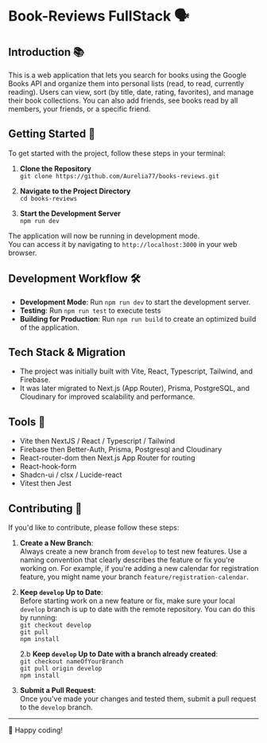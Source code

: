 # Book-Reviews FullStack 🗣️

## Introduction 📚

This is a web application that lets you search for books using the Google Books API and organize them into personal lists (read, to read, currently reading). Users can view, sort (by title, date, rating, favorites), and manage their book collections.
You can also add friends, see books read by all members, your friends, or a specific friend.

## Getting Started 🚀

To get started with the project, follow these steps in your terminal:

1. **Clone the Repository**  
   `git clone https://github.com/Aurelia77/books-reviews.git`

2. **Navigate to the Project Directory**  
   `cd books-reviews`

3. **Start the Development Server**  
   `npm run dev`

The application will now be running in development mode.
<br/>
You can access it by navigating to `http://localhost:3000` in your web browser.

## Development Workflow 🛠️

- **Development Mode**: Run `npm run dev` to start the development server.
- **Testing**: Run `npm run test` to execute tests
- **Building for Production**: Run `npm run build` to create an optimized build of the application.

## Tech Stack & Migration

- The project was initially built with Vite, React, Typescript, Tailwind, and Firebase.
- It was later migrated to Next.js (App Router),
  Prisma, PostgreSQL, and Cloudinary for improved
  scalability and performance.

## Tools 🧰

- Vite then NextJS / React / Typescript / Tailwind
  <br/>
- Firebase then Better-Auth, Prisma, Postgresql and Cloudinary
  <br/>
- React-router-dom then Next.js App Router for routing
  <br/>
- React-hook-form
  <br/>
- Shadcn-ui / clsx / Lucide-react
  <br/>
- Vitest then Jest

## Contributing 🤝

If you'd like to contribute, please follow these steps:

1. **Create a New Branch**:  
   Always create a new branch from `develop` to test new features. Use a naming convention that clearly describes the feature or fix you're working on. For example, if you're adding a new calendar for registration feature, you might name your branch `feature/registration-calendar`.

2. **Keep `develop` Up to Date**:  
   Before starting work on a new feature or fix, make sure your local `develop` branch is up to date with the remote repository. You can do this by running:  
   `git checkout develop`  
   `git pull`  
   `npm install`

   2.b **Keep `develop` Up to Date with a branch already created**:  
   `git checkout nameOfYourBranch`  
   `git pull origin develop`  
   `npm install`

3. **Submit a Pull Request**:  
   Once you've made your changes and tested them, submit a pull request to the `develop` branch.

---

🚀 Happy coding!